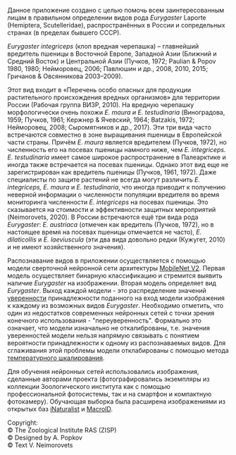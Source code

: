 
Данное приложение создано с целью помочь всем заинтересованным лицам в правильном определении 
видов рода _Eurygaster_ Laporte (Hemiptera, Scutelleridae), распространённых в России и сопредельных 
странах (в пределах бывшего СССР). 

_Eurygaster integriceps_ (клоп вредная черепашка) – главнейший вредитель пшеницы в Восточной Европе, 
Западной Азии (Ближний и Средний Восток) и
Центральной Азии (Пучков, 1972; Paulian & Popov 1980, 1980; Нейморовец, 2006; Павлюшин и др., 2008, 2010, 2015;
Гричанов & Овсянникова 2003–2009).

Этот вид входит в «Перечень особо опасных для продукции растительного происхождения вредных организмов» 
для территории России (Рабочая группа ВИЗР, 2010). 
На вредную черепашку морфологически очень похожи _E. maura и E. testudinaria_ (Виноградова, 1959; Пучков, 1961; Кержнер & Ячевский, 1964;
Batzakis, 1972; Нейморовец, 2008; Сыромятников и др., 2017).
Эти три вида часто встречаются совместно в зоне выращивания пшеницы в Европейской части страны. 
Причём _E. maura_ является вредителем (Пучков, 1972), но численность его на посевах пшеницы намного ниже, 
чем _E. integriceps. E. testudinaria_ имеет самое широкое распространение в Палеарктике 
и иногда также встречается на посевах пшеницы. Однако этот вид еще не зарегистрирован как вредитель пшеницы (Пучков, 1961, 1972). 
Даже специалисты по защите растений не всегда могут различить _E. integriceps, E. maura_ и _E. testudinaria_, 
что иногда приводит к получению неверной информации о численности популяции вредителя во время мониторинга численности 
_E. integriceps_ на посевах пшеницы. Это сказывается на стоимости и эффективности защитных мероприятий (Neimorovets, 2020). 
В России встречаются ещё три вида рода _Eurygaster_: 
_E. austriaca_ (отмечен как вредитель (Пучков, 1972), но в настоящее время на посевах пшеницы отмечается не часто),
_E. dilaticollis_ и _E. laeviuscula_ (эти два вида довольно редки (Кужугет, 2010) и не имеют хозяйственного значения). 


Распознавание видов в приложении осуществляется с помощью модели сверточной нейронной сети архитектуры 
[MobileNet V2](https://pytorch.org/hub/pytorch_vision_mobilenet_v2/).
Первая модель осуществляет бинарную классификацию и стремится выявить наличие _Eurygaster_ на изображении. 
Вторая модель определяет вид _Eurygaster_. Выход каждой модели - 
это распределение значений [уверенности](https://en.wikipedia.org/wiki/Softmax_function) принадлежности
поданного на вход модели изображения к каждому из возможных видов _Eurygaster_. 
Необходимо отметить, что один из недостатков современных нейронных сетей с точки зрения конечного использования - 
"переуверенность". Формально это означает, что модели изначально
не откалиброваны, т.е. значения уверенностей модели нельзя напрямую связывать с понятием вероятности принадлежности
к одному из распознаваемых видов. Для сглаживания этой проблемы модели отклабированы с помощью метода
[температурного шкалирования](https://arxiv.org/abs/1706.04599).


Для обучения нейронных сетей использовались изображения, сделанные авторами проекта 
(фотографировались экземпляры из коллекции Зоологического института как с помощью профессиональной фотосистемы, 
так и на смартфон и компактную фотокамеру). 
Обучающая выборка была расширена изображениями из открытых баз 
[iNaturalist](www.inaturalist.org) и  [MacroID](www.macroid.ru). 


<left>
Copyright:<br/>
© The Zoological Institute RAS (ZISP)<br/>
© Designed by A. Popkov<br/>
© Text V. Neimorovets</left>

